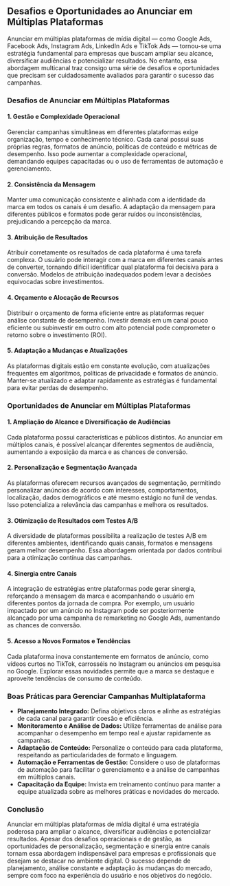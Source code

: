 ## Desafios e Oportunidades ao Anunciar em Múltiplas Plataformas

Anunciar em múltiplas plataformas de mídia digital — como Google Ads, Facebook Ads, Instagram Ads, LinkedIn Ads e TikTok Ads — tornou-se uma estratégia fundamental para empresas que buscam ampliar seu alcance, diversificar audiências e potencializar resultados. No entanto, essa abordagem multicanal traz consigo uma série de desafios e oportunidades que precisam ser cuidadosamente avaliados para garantir o sucesso das campanhas.

### Desafios de Anunciar em Múltiplas Plataformas

#### 1. **Gestão e Complexidade Operacional**
Gerenciar campanhas simultâneas em diferentes plataformas exige organização, tempo e conhecimento técnico. Cada canal possui suas próprias regras, formatos de anúncio, políticas de conteúdo e métricas de desempenho. Isso pode aumentar a complexidade operacional, demandando equipes capacitadas ou o uso de ferramentas de automação e gerenciamento.

#### 2. **Consistência da Mensagem**
Manter uma comunicação consistente e alinhada com a identidade da marca em todos os canais é um desafio. A adaptação da mensagem para diferentes públicos e formatos pode gerar ruídos ou inconsistências, prejudicando a percepção da marca.

#### 3. **Atribuição de Resultados**
Atribuir corretamente os resultados de cada plataforma é uma tarefa complexa. O usuário pode interagir com a marca em diferentes canais antes de converter, tornando difícil identificar qual plataforma foi decisiva para a conversão. Modelos de atribuição inadequados podem levar a decisões equivocadas sobre investimentos.

#### 4. **Orçamento e Alocação de Recursos**
Distribuir o orçamento de forma eficiente entre as plataformas requer análise constante de desempenho. Investir demais em um canal pouco eficiente ou subinvestir em outro com alto potencial pode comprometer o retorno sobre o investimento (ROI).

#### 5. **Adaptação a Mudanças e Atualizações**
As plataformas digitais estão em constante evolução, com atualizações frequentes em algoritmos, políticas de privacidade e formatos de anúncio. Manter-se atualizado e adaptar rapidamente as estratégias é fundamental para evitar perdas de desempenho.

### Oportunidades de Anunciar em Múltiplas Plataformas

#### 1. **Ampliação do Alcance e Diversificação de Audiências**
Cada plataforma possui características e públicos distintos. Ao anunciar em múltiplos canais, é possível alcançar diferentes segmentos de audiência, aumentando a exposição da marca e as chances de conversão.

#### 2. **Personalização e Segmentação Avançada**
As plataformas oferecem recursos avançados de segmentação, permitindo personalizar anúncios de acordo com interesses, comportamentos, localização, dados demográficos e até mesmo estágio no funil de vendas. Isso potencializa a relevância das campanhas e melhora os resultados.

#### 3. **Otimização de Resultados com Testes A/B**
A diversidade de plataformas possibilita a realização de testes A/B em diferentes ambientes, identificando quais canais, formatos e mensagens geram melhor desempenho. Essa abordagem orientada por dados contribui para a otimização contínua das campanhas.

#### 4. **Sinergia entre Canais**
A integração de estratégias entre plataformas pode gerar sinergia, reforçando a mensagem da marca e acompanhando o usuário em diferentes pontos da jornada de compra. Por exemplo, um usuário impactado por um anúncio no Instagram pode ser posteriormente alcançado por uma campanha de remarketing no Google Ads, aumentando as chances de conversão.

#### 5. **Acesso a Novos Formatos e Tendências**
Cada plataforma inova constantemente em formatos de anúncio, como vídeos curtos no TikTok, carrosséis no Instagram ou anúncios em pesquisa no Google. Explorar essas novidades permite que a marca se destaque e aproveite tendências de consumo de conteúdo.

### Boas Práticas para Gerenciar Campanhas Multiplataforma

- **Planejamento Integrado:** Defina objetivos claros e alinhe as estratégias de cada canal para garantir coesão e eficiência.
- **Monitoramento e Análise de Dados:** Utilize ferramentas de análise para acompanhar o desempenho em tempo real e ajustar rapidamente as campanhas.
- **Adaptação de Conteúdo:** Personalize o conteúdo para cada plataforma, respeitando as particularidades de formato e linguagem.
- **Automação e Ferramentas de Gestão:** Considere o uso de plataformas de automação para facilitar o gerenciamento e a análise de campanhas em múltiplos canais.
- **Capacitação da Equipe:** Invista em treinamento contínuo para manter a equipe atualizada sobre as melhores práticas e novidades do mercado.

### Conclusão

Anunciar em múltiplas plataformas de mídia digital é uma estratégia poderosa para ampliar o alcance, diversificar audiências e potencializar resultados. Apesar dos desafios operacionais e de gestão, as oportunidades de personalização, segmentação e sinergia entre canais tornam essa abordagem indispensável para empresas e profissionais que desejam se destacar no ambiente digital. O sucesso depende de planejamento, análise constante e adaptação às mudanças do mercado, sempre com foco na experiência do usuário e nos objetivos do negócio.